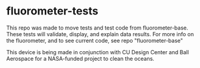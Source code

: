 # fluorometer-tests
This repo was made to move tests and test code from fluorometer-base. These tests will validate, display, and explain data results. For more info on the fluorometer, and to see current code, see repo "fluorometer-base"

This device is being made in conjunction with CU Design Center and Ball Aerospace for a NASA-funded project to clean the oceans.
